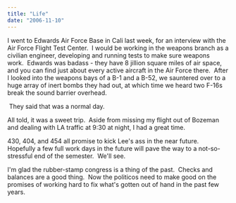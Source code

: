 ```yaml
---
title: "Life"
date: "2006-11-10"
---
```


I went to Edwards Air Force Base in Cali last week, for an interview with the Air Force Flight Test Center.  I would be working in the weapons branch as a civilian engineer, developing and running tests to make sure weapons work.  Edwards was badass - they have 8 jillion square miles of air space, and you can find just about every active aircraft in the Air Force there.  After I looked into the weapons bays of a B-1 and a B-52, we sauntered over to a huge array of inert bombs they had out, at which time we heard two F-16s break the sound barrier overhead. 

 They said that was a normal day.

All told, it was a sweet trip.  Aside from missing my flight out of Bozeman and dealing with LA traffic at 9:30 at night, I had a great time. 

430, 404, and 454 all promise to kick Lee's ass in the near future.  Hopefully a few full work days in the future will pave the way to a not-so-stressful end of the semester.  We'll see.

I'm glad the rubber-stamp congress is a thing of the past.  Checks and balances are a good thing.  Now the politicos need to make good on the promises of working hard to fix what's gotten out of hand in the past few years.
